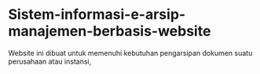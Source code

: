 # Sistem-informasi-e-arsip-manajemen-berbasis-website
Website ini dibuat untuk memenuhi kebutuhan pengarsipan dokumen suatu perusahaan atau instansi,
